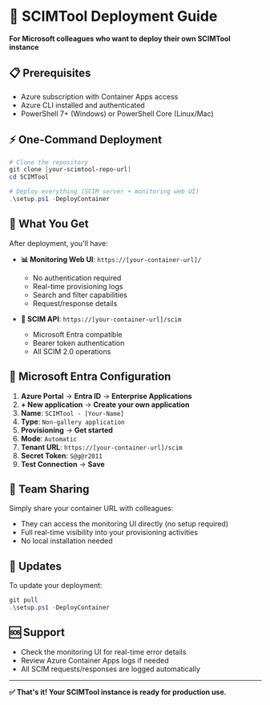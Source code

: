 ﻿# 🚀 SCIMTool Deployment Guide

**For Microsoft colleagues who want to deploy their own SCIMTool instance**

## 📋 Prerequisites

- Azure subscription with Container Apps access
- Azure CLI installed and authenticated
- PowerShell 7+ (Windows) or PowerShell Core (Linux/Mac)

## ⚡ One-Command Deployment

```powershell
# Clone the repository
git clone [your-scimtool-repo-url]
cd SCIMTool

# Deploy everything (SCIM server + monitoring web UI)
.\setup.ps1 -DeployContainer
```

## 🎯 What You Get

After deployment, you'll have:

- **📊 Monitoring Web UI**: `https://[your-container-url]/`
  - No authentication required
  - Real-time provisioning logs
  - Search and filter capabilities
  - Request/response details

- **🔗 SCIM API**: `https://[your-container-url]/scim`
  - Microsoft Entra compatible
  - Bearer token authentication
  - All SCIM 2.0 operations

## 🔧 Microsoft Entra Configuration

1. **Azure Portal** → **Entra ID** → **Enterprise Applications**
2. **+ New application** → **Create your own application**
3. **Name**: `SCIMTool - [Your-Name]`
4. **Type**: `Non-gallery application`
5. **Provisioning** → **Get started**
6. **Mode**: `Automatic`
7. **Tenant URL**: `https://[your-container-url]/scim`
8. **Secret Token**: `S@g@r2011`
9. **Test Connection** → **Save**

## 👥 Team Sharing

Simply share your container URL with colleagues:
- They can access the monitoring UI directly (no setup required)
- Full real-time visibility into your provisioning activities
- No local installation needed

## 🔄 Updates

To update your deployment:
```powershell
git pull
.\setup.ps1 -DeployContainer
```

## 🆘 Support

- Check the monitoring UI for real-time error details
- Review Azure Container Apps logs if needed
- All SCIM requests/responses are logged automatically

---

**✅ That's it! Your SCIMTool instance is ready for production use.**